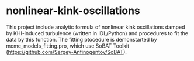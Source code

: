 # nonlinear-kink-oscillations
This project include analytic formula of nonlinear kink oscillations damped by KHI-induced turbulence (written in IDL/Python) and procedures to fit the data by this function.
The fitting ptocedure is demonstarted by mcmc_models_fitting.pro, which use SoBAT Toolkit (https://github.com/Sergey-Anfinogentov/SoBAT).
